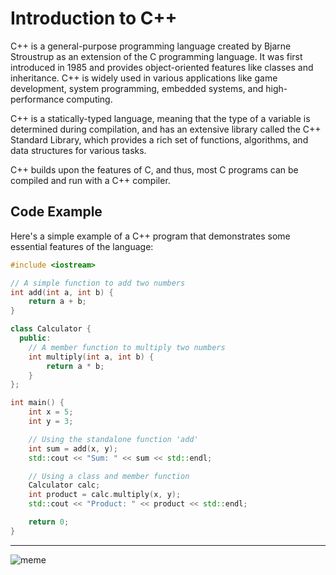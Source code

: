 # Introduction to C++

C++ is a general-purpose programming language created by Bjarne Stroustrup as an
extension of the C programming language. It was first introduced in 1985 and
provides object-oriented features like classes and inheritance. C++ is widely
used in various applications like game development, system programming, embedded
systems, and high-performance computing.

C++ is a statically-typed language, meaning that the type of a variable is
determined during compilation, and has an extensive library called the C++
Standard Library, which provides a rich set of functions, algorithms, and data
structures for various tasks.

C++ builds upon the features of C, and thus, most C programs can be compiled and
run with a C++ compiler.

## Code Example

Here's a simple example of a C++ program that demonstrates some essential features of the language:

```cpp
#include <iostream>

// A simple function to add two numbers
int add(int a, int b) {
    return a + b;
}

class Calculator {
  public:
    // A member function to multiply two numbers
    int multiply(int a, int b) {
        return a * b;
    }
};

int main() {
    int x = 5;
    int y = 3;

    // Using the standalone function 'add'
    int sum = add(x, y);
    std::cout << "Sum: " << sum << std::endl;

    // Using a class and member function
    Calculator calc;
    int product = calc.multiply(x, y);
    std::cout << "Product: " << product << std::endl;

    return 0;
}
```
<hr>

![meme](https://img.devrant.com/devrant/rant/r_77251_3xSNn.jpg)